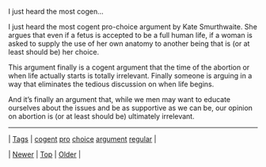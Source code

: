 <!--
title: I just heard the most cogent pro-choice argument by Kate Smurthwaite. She argues that even if a fetus is accepted to be a full human life, if a woman is asked to supply the use of her own anatomy to another being that is (or at least should be) her choice. This argument finally is a cogent argument that the time of the abortion or when life actually starts is totally irrelevant. Finally someone is arguing in a way that eliminates the tedious discussion on when life begins. And it&rsquo;s finally an argument that, while we men may want to educate ourselves about the issues and be as supportive as we can be, our opinion on abortion is (or at least should be) ultimately irrelevant.
date: 2020-06-28T15:27:00.321Z
tags: cogent, pro, choice, argument, regular
-->


I just heard the most cogen...

<p>I just heard the most cogent pro-choice argument by Kate Smurthwaite. She argues that even if a fetus is accepted to be a full human life, if a woman is asked to supply the use of her own anatomy to another being that is (or at least should be) her choice.</p>

<p>This argument finally is a cogent argument that the time of the abortion or when life actually starts is totally irrelevant. Finally someone is arguing in a way that eliminates the tedious discussion on when life begins.</p>

<p>And it&rsquo;s finally an argument that, while we men may want to educate ourselves about the issues and be as supportive as we can be, our opinion on abortion is (or at least should be) ultimately irrelevant.</p>

<!--BOTTOM-POST-NAVIGATION-->
---

| [Tags](tags.md) | [cogent](tag-cogent.md) [pro](tag-pro.md) [choice](tag-choice.md) [argument](tag-argument.md) [regular](tag-regular.md) |

| [Newer](88196284194.md) | [Top](index.md) | [Older](88255079812.md) |
